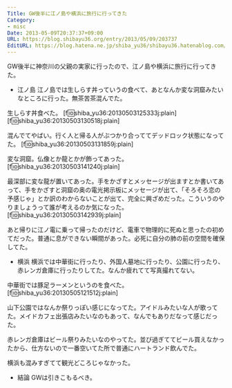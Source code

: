 ```yaml
---
Title: GW後半に江ノ島や横浜に旅行に行ってきた
Category:
- misc
Date: 2013-05-09T20:37:37+09:00
URL: https://blog.shibayu36.org/entry/2013/05/09/203737
EditURL: https://blog.hatena.ne.jp/shiba_yu36/shibayu36.hatenablog.com/atom/entry/11696248318753283923
---
```


GW後半に神奈川の父親の実家に行ったので、江ノ島や横浜に旅行に行ってきた。

* 江ノ島
江ノ島では生しらす丼っていうの食べて、あとなんか変な洞窟みたいなところに行った。無茶苦茶混んでた。

生しらす丼食べた。
[f:id:shiba_yu36:20130503125333j:plain]
[f:id:shiba_yu36:20130503130518j:plain]

混んでてやばい。行く人と帰る人がぶつかり合っててデッドロック状態になってた。
[f:id:shiba_yu36:20130503131859j:plain]

変な洞窟。仏像とか龍とかが飾ってあった。
[f:id:shiba_yu36:20130503141240j:plain]

最深部に変な龍が置いてあった。手をかざすとメッセージが出ますとか書いてあって、手をかざすと洞窟の奥の電光掲示板にメッセージが出て、「そろそろ恋の予感じゃ」とか訳のわからないことが出て、完全に興ざめだった。こういうのやりましょうって誰が考えるのか気になった。
[f:id:shiba_yu36:20130503142939j:plain]

あと帰りに江ノ電に乗って帰ったのだけど、電車で物理的に死ぬと思ったの初めてだった。普通に息ができない瞬間があった。必死に自分の肺の前の空間を確保してた。

* 横浜
横浜では中華街に行ったり、外国人墓地に行ったり、公園に行ったり、赤レンガ倉庫に行ったりしてた。なんか疲れてて写真撮れてない。

中華街では豚足ラーメンというのを食べた。
[f:id:shiba_yu36:20130505121512j:plain]

山下公園ではなんか祭りっぽい感じになってた。アイドルみたいな人が歌ってた。メイドカフェ出張店みたいなのもあって、なんでもありだなって感じだった。

赤レンガ倉庫はビール祭りみたいなのやってた。並び過ぎててビール買えなかったから、仕方ないので一番空いてた所で普通にハートランド飲んでた。

横浜も混みすぎてて観光どころじゃなかった。

* 結論
GWは引きこもるべき。
